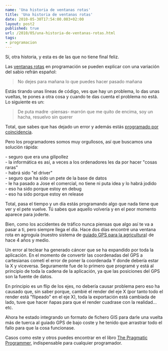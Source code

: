 ```yaml
---
name: 'Una historia de ventanas rotas'
title: 'Una historia de ventanas rotas'
date: 2010-05-30T17:54:00.003+02:00
layout: post2
published: true
url: /2010/05/una-historia-de-ventanas-rotas.html
tags: 
- programacion
---
```


Sí, otra historia, y esta es de las que no tiene final feliz.  
  
Las [ventanas rotas](http://www.joangarnet.com/blog/?p=457) en programación se pueden explicar con una variación del sabio refrán español:  
  

> No dejes para mañana lo que puedes hacer pasado mañana

  
  
Estás tirando unas líneas de código, ves que hay un problema, lo das unas vueltas, te pones a otra cosa y cuando te das cuenta el problema no está. Lo siguiente es un:  
  

> De puta madre -piensas- marrón que me quito de encima, soy un hacha, resuelvo sin querer

  
  
  
Total, que sabes que has dejado un error y además estás [programado por coincidencia](http://pragprog.com/the-pragmatic-programmer/extracts/coincidence).  
  
Pero los programadores somos muy orgullosos, así que buscamos una solución rápida:  
  
\- seguro que era una gilipollez  
\- la informática es así, a veces a los ordenadores les da por hacer "cosas raras"  
\- habrá sido "el driver"  
\- seguro que ha sido un pete de la base de datos  
\- le ha pasado a Jose el comercial, no tiene ni puta idea y lo habrá jodido  
\- eso ha sido porque estoy en debug  
\- eso ha sido porque estoy en release  
  
Total, pasa el tiempo y un día estás programando algo que nada tiene que ver y el pete vuelve. Tú sabes que aquello volvería y en el peor momento aparece para joderte.  
  
Bien, como los accidentes de tráfico nunca piensas que algo así te va a pasar a ti, pero siempre llega el día. Hace dos días encontré una ventana rota en agroguía (nuestro sistema de [guiado GPS para la agricultura](http://agroguia.es)) de hace 4 años y medio.  
  
Un error al teclear ha generado cáncer que se ha expandido por toda la aplicación. En el momento de convertir las coordenadas del GPS a cartesianas cometí el error de poner la coordenada Y donde debería estar la X y viceversa. Seguramente fue de lo primero que programé y está al principio de toda la cadena de la aplicación, ya que las posiciones del GPS son la fuente de datos.  
  
En principio es un flip de los ejes, no debería causar problema pero eso ha causado que, sin saber porque, cambié el render del eje X (por tanto todo el render está "flipeado" en el eje X), toda la exportación está cambiada de lado, tuve que hacer ñapas para que el render cuadrase con la realidad... etc.  
  
Ahora he estado integrando un formato de fichero GIS para darle una vuelta más de tuerca al guiado GPS de bajo coste y he tenido que arrastrar todo el fallo para que la cosa funcionase.  
  
Casos como este y otros puedes encontrar en el libro [The Pragmatic Programmer,](http://www.pragprog.com/the-pragmatic-programmer) indispensable para cualquier programador.
